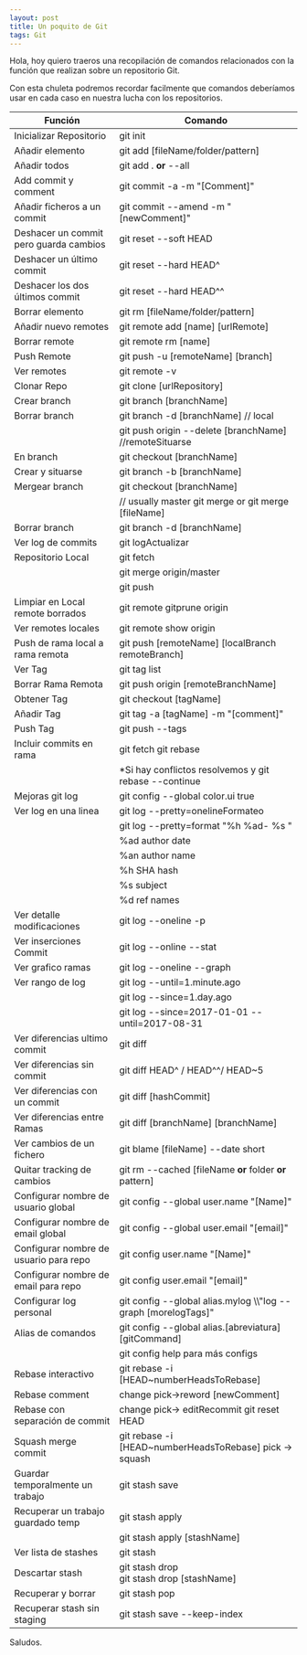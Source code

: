 ```yaml
---
layout: post
title: Un poquito de Git
tags: Git
---
```


Hola, hoy quiero traeros una recopilación de comandos relacionados con la función que realizan sobre un repositorio Git.

Con esta chuleta podremos recordar facilmente que comandos deberíamos usar en cada caso en nuestra lucha con los repositorios.


<table class="table table-striped"> 
    <thead>
        <tr class="row-1 odd">
            <th class="column-1">Función</th>
            <th class="column-2">Comando</th>
        </tr>
    </thead>
    <tbody class="row-hover">
        <tr class="row-2 even">
            <td class="column-1">Inicializar Repositorio</td>
            <td class="column-2">git init</td>
        </tr>
        <tr class="row-3 odd">
            <td class="column-1">Añadir elemento</td>
            <td class="column-2">git add [fileName/folder/pattern]</td>
        </tr>
        <tr class="row-4 even">
            <td class="column-1">Añadir todos</td>
            <td class="column-2">git add . <b>or</b> --all</td>
        </tr>
        <tr class="row-5 odd">
            <td class="column-1">Add commit y comment</td>
            <td class="column-2">git commit -a -m "[Comment]"</td>
        </tr>
        <tr class="row-6 even">
            <td class="column-1">Añadir ficheros a un commit</td>
            <td class="column-2">git commit --amend -m "[newComment]"</td>
        </tr>
        <tr class="row-7 odd">
            <td class="column-1">Deshacer un commit pero guarda cambios</td>
            <td class="column-2">git reset --soft HEAD</td>
        </tr>
        <tr class="row-8 even">
            <td class="column-1">Deshacer un último commit</td>
            <td class="column-2">git reset --hard HEAD^</td>
        </tr>
        <tr class="row-9 odd">
            <td class="column-1">Deshacer los dos últimos commit</td>
            <td class="column-2">git reset --hard HEAD^^</td>
        </tr>
        <tr class="row-10 even">
            <td class="column-1">Borrar elemento</td>
            <td class="column-2">git rm [fileName/folder/pattern]</td>
        </tr>
        <tr class="row-11 odd">
            <td class="column-1">Añadir nuevo remotes</td>
            <td class="column-2">git remote add [name] [urlRemote]</td>
        </tr>
        <tr class="row-12 even">
            <td class="column-1">Borrar remote</td>
            <td class="column-2">git remote rm [name]</td>
        </tr>
        <tr class="row-13 odd">
            <td class="column-1">Push Remote</td>
            <td class="column-2">git push -u [remoteName] [branch]</td>
        </tr>
        <tr class="row-14 even">
            <td class="column-1">Ver remotes</td>
            <td class="column-2">git remote -v</td>
        </tr>
        <tr class="row-15 odd">
            <td class="column-1">Clonar Repo</td>
            <td class="column-2">git clone [urlRepository]</td>
        </tr>
        <tr class="row-16 even">
            <td class="column-1">Crear branch</td>
            <td class="column-2">git branch [branchName]</td>
        </tr>
        <tr class="row-17 odd">
            <td class="column-1">Borrar branch</td>
            <td class="column-2">git branch -d [branchName] // local</td>
        </tr>
        <tr class="row-18 even">
            <td class="column-1"></td>
            <td class="column-2">git push origin --delete [branchName] //remoteSituarse</td>
        </tr>
        <tr class="row-19 odd">
            <td class="column-1">En branch</td>
            <td class="column-2">git checkout [branchName]</td>
        </tr>
        <tr class="row-20 even">
            <td class="column-1">Crear y situarse</td>
            <td class="column-2">git branch -b [branchName]</td>
        </tr>
        <tr class="row-21 odd">
            <td class="column-1">Mergear branch</td>
            <td class="column-2">git checkout [branchName]</td>
        </tr>
        <tr class="row-22 even">
            <td class="column-1"></td>
            <td class="column-2">// usually master git merge or git merge [fileName]</td>
        </tr>
        <tr class="row-23 odd">
            <td class="column-1">Borrar branch</td>
            <td class="column-2">git branch -d [branchName]</td>
        </tr>
        <tr class="row-24 even">
            <td class="column-1">Ver log de commits</td>
            <td class="column-2">git logActualizar</td>
        </tr>
        <tr class="row-25 odd">
            <td class="column-1">Repositorio Local</td>
            <td class="column-2">git fetch</td>
        </tr>
        <tr class="row-26 even">
            <td class="column-1"></td>
            <td class="column-2">git merge origin/master</td>
        </tr>
        <tr class="row-27 odd">
            <td class="column-1"></td>
            <td class="column-2">git push</td>
        </tr>
        <tr class="row-28 even">
            <td class="column-1">Limpiar en Local remote borrados</td>
            <td class="column-2">git remote gitprune origin</td>
        </tr>
        <tr class="row-29 odd">
            <td class="column-1">Ver remotes locales</td>
            <td class="column-2">git remote show origin</td>
        </tr>
        <tr class="row-30 even">
            <td class="column-1">Push de rama local a rama remota</td>
            <td class="column-2">git push [remoteName] [localBranch remoteBranch]</td>
        </tr>
        <tr class="row-31 odd">
            <td class="column-1">Ver Tag</td>
            <td class="column-2">git tag list</td>
        </tr>
        <tr class="row-32 even">
            <td class="column-1">Borrar Rama Remota</td>
            <td class="column-2">git push origin [remoteBranchName]</td>
        </tr>
        <tr class="row-33 odd">
            <td class="column-1">Obtener Tag</td>
            <td class="column-2">git checkout [tagName]</td>
        </tr>
        <tr class="row-34 even">
            <td class="column-1">Añadir Tag</td>
            <td class="column-2"> git tag -a [tagName] -m "[comment]"</td>
        </tr>
        <tr class="row-35 odd">
            <td class="column-1">Push Tag</td>
            <td class="column-2">git push --tags</td>
        </tr>
        <tr class="row-36 even">
            <td class="column-1">Incluir commits en rama</td>
            <td class="column-2">git fetch git rebase</td>
        </tr>
        <tr class="row-37 odd">
            <td class="column-1"></td>
            <td class="column-2">*Si hay conflictos resolvemos y git rebase --continue</td>
        </tr>
        <tr class="row-38 even">
            <td class="column-1">Mejoras git log</td>
            <td class="column-2">git config --global color.ui true</td>
        </tr>
        <tr class="row-39 odd">
            <td class="column-1">Ver log en una linea</td>
            <td class="column-2">git log --pretty=onelineFormateo</td>
        </tr>
        <tr class="row-40 even">
            <td class="column-1"></td>
            <td class="column-2"> git log --pretty=format "%h %ad- %s "</td>
        </tr>
        <tr class="row-41 odd">
            <td class="column-1"></td>
            <td class="column-2">%ad author date</td>
        </tr>
        <tr class="row-42 even">
            <td class="column-1"></td>
            <td class="column-2">%an author name</td>
        </tr>
        <tr class="row-43 odd">
            <td class="column-1"></td>
            <td class="column-2">%h SHA hash</td>
        </tr>
        <tr class="row-44 even">
            <td class="column-1"></td>
            <td class="column-2">%s subject</td>
        </tr>
        <tr class="row-45 odd">
            <td class="column-1"></td>
            <td class="column-2">%d ref names</td>
        </tr>
        <tr class="row-46 even">
            <td class="column-1">Ver detalle modificaciones</td>
            <td class="column-2">git log --oneline -p</td>
        </tr>
        <tr class="row-47 odd">
            <td class="column-1">Ver inserciones Commit</td>
            <td class="column-2">git log --online --stat</td>
        </tr>
        <tr class="row-48 even">
            <td class="column-1">Ver grafico ramas</td>
            <td class="column-2">git log --oneline --graph</td>
        </tr>
        <tr class="row-49 odd">
            <td class="column-1">Ver rango de log</td>
            <td class="column-2">git log --until=1.minute.ago</td>
        </tr>
        <tr class="row-50 even">
            <td class="column-1"></td>
            <td class="column-2">git log --since=1.day.ago</td>
        </tr>
        <tr class="row-51 odd">
            <td class="column-1"></td>
            <td class="column-2">git log --since=2017-01-01 --until=2017-08-31</td>
        </tr>
        <tr class="row-52 even">
            <td class="column-1">Ver diferencias ultimo commit</td>
            <td class="column-2">git diff</td>
        </tr>
        <tr class="row-53 odd">
            <td class="column-1">Ver diferencias sin commit</td>
            <td class="column-2">git diff HEAD^ / HEAD^^/ HEAD~5</td>
        </tr>
        <tr class="row-54 even">
            <td class="column-1">Ver diferencias con un commit</td>
            <td class="column-2">git diff [hashCommit]</td>
        </tr>
        <tr class="row-55 odd">
            <td class="column-1">Ver diferencias entre Ramas</td>
            <td class="column-2">git diff [branchName] [branchName]</td>
        </tr>
        <tr class="row-56 even">
            <td class="column-1">Ver cambios de un fichero</td>
            <td class="column-2">git blame [fileName] --date short</td>
        </tr>
        <tr class="row-57 odd">
            <td class="column-1">Quitar tracking de cambios</td>
            <td class="column-2">git rm --cached [fileName <b>or</b> folder <b>or</b> pattern]</td>
        </tr>
        <tr class="row-58 even">
            <td class="column-1">Configurar nombre de usuario global</td>
            <td class="column-2"> git config --global user.name "[Name]"</td>
        </tr>
        <tr class="row-59 odd">
            <td class="column-1">Configurar nombre de email global</td>
            <td class="column-2"> git config --global user.email "[email]"</td>
        </tr>
        <tr class="row-60 even">
            <td class="column-1">Configurar nombre de usuario para repo</td>
            <td class="column-2"> git config user.name "[Name]"</td>
        </tr>
        <tr class="row-61 odd">
            <td class="column-1">Configurar nombre de email para repo</td>
            <td class="column-2"> git config user.email "[email]"</td>
        </tr>
        <tr class="row-62 even">
            <td class="column-1">Configurar log personal</td>
            <td class="column-2"> git config --global alias.mylog \\"log --graph [morelogTags]"</td>
        </tr>
        <tr class="row-63 odd">
            <td class="column-1">Alias de comandos</td>
            <td class="column-2">git config --global alias.[abreviatura] [gitCommand]</td>
        </tr>
        <tr class="row-64 even">
            <td class="column-1"></td>
            <td class="column-2">git config help para más configs</td>
        </tr>
        <tr class="row-65 odd">
            <td class="column-1">Rebase interactivo</td>
            <td class="column-2">git rebase -i [HEAD~numberHeadsToRebase]</td>
        </tr>
        <tr class="row-66 even">
            <td class="column-1">Rebase comment</td>
            <td class="column-2">change pick-&gt;reword [newComment]</td>
        </tr>
        <tr class="row-67 odd">
            <td class="column-1">Rebase con separación de commit</td>
            <td class="column-2">change pick-&gt; editRecommit git reset HEAD</td>
        </tr>
        <tr class="row-68 even">
            <td class="column-1">Squash merge commit</td>
            <td class="column-2">git rebase -i [HEAD~numberHeadsToRebase] pick -&gt; squash</td>
        </tr>
        <tr class="row-69 odd">
            <td class="column-1">Guardar temporalmente un trabajo</td>
            <td class="column-2">git stash save</td>
        </tr>
        <tr class="row-70 even">
            <td class="column-1">Recuperar un trabajo guardado temp</td>
            <td class="column-2">git stash apply</td>
        </tr>
        <tr class="row-71 odd">
            <td class="column-1"></td>
            <td class="column-2">git stash apply [stashName]</td>
        </tr>
        <tr class="row-72 even">
            <td class="column-1">Ver lista de stashes</td>
            <td class="column-2">git stash</td>
        </tr>
        <tr class="row-73 odd">
            <td class="column-1">Descartar stash</td>
            <td class="column-2">git stash drop
                <br>git stash drop [stashName]</td>
        </tr>
        <tr class="row-74 even">
            <td class="column-1">Recuperar y borrar</td>
            <td class="column-2">git stash pop</td>
        </tr>
        <tr class="row-75 odd">
            <td class="column-1">Recuperar stash sin staging</td>
            <td class="column-2">git stash save --keep-index</td>
        </tr>
    </tbody>
</table>

Saludos.